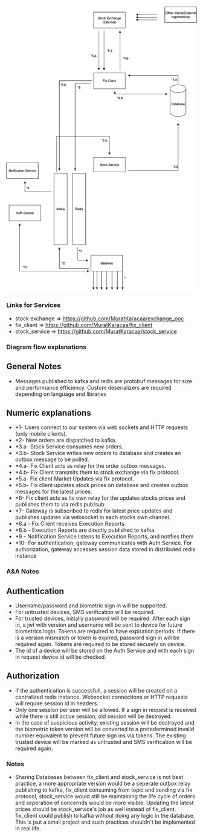 ![Diagram Description](./new_diagram.png)

### Links for Services

- stock exchange => https://github.com/MuratKaracaa/exchange_poc
- fix_client => https://github.com/MuratKaracaa/fix_client
- stock_service => https://github.com/MuratKaracaa/stock_service

### Diagram flow explanations

## General Notes

- Messages published to kafka and redis are protobuf messages for size and performance efficiency. Custom deserializers are required
  depending on language and libraries

## Numeric explanations

- \*1- Users connect to our system via web sockets and HTTP requests (only mobile clients).
- \*2- New orders are dispatched to kafka.
- \*3.a- Stock Service consumes new orders.
- \*3.b- Stock Service writes new orders to database and creates an outbox message to be polled.
- \*4.a- Fix Client acts as relay for the order outbox messages.
- \*4.b- Fix Client transmits them to stock exchange via fix protocol.
- \*5.a- Fix client Market Updates via fix protocol.
- \*5.b- Fix client updates stock prices on database and creates outbox messages for the latest prices.
- \*6- Fix client acts as its own relay for the updates stocks prices and publishes them to via redis pub/sub.
- \*7- Gateway is subscribed to redis for latest price updates and publishes updates via websocket in each stocks own channel.
- \*8.a - Fix Client receives Execution Reports.
- \*8.b - Execution Reports are directly published to kafka.
- \*9 - Notification Service listens to Execution Reports, and notifies them
- \*10- For authentication, gateway communicates with Auth Service. For authorization, gateway accesses session data stored in distributed redis instance

### A&A Notes

## Authentication

- Username/password and biometric sign in will be supported.
- For untrusted devices, SMS verification will be required.
- For trusted devices, initially password will be required. After each sign in, a jwt with version and username will be sent to device
  for future biometrics login. Tokens are required to have expiration periods. If there is a version mismatch or token is expired, password sign in will be required again. Tokens are required to be stored securely on device.
- The id of a device will be stored on the Auth Service and with each sign in request device id will be checked.

## Authorization

- If the authentication is successfull, a session will be created on a centralized redis instance. Websocket connections or HTTP requests will require session id in headers.
- Only one session per user will be allowed. If a sign in request is received while there is still active session, old session will be destroyed.
- In the case of suspicious activity, existing session will be destroyed and the biometric token version will be converted to a pretedermined invalid number equivalent to prevent future sign ins via tokens. The existing trusted device will be marked as untrusted and SMS verification will be required again.

### Notes

- Sharing Databases between fix_client and stock_service is not best practice, a more appropriate version would be a seperate outbox relay publishing to kafka, fix_client consuming from topic and sending via fix protocol, stock_service would still be maintaining the life cycle of orders and seperation of concernds would be more visible. Updating the latest prices should be stock_service's job as well instead of fix_client. fix_client could publish to kafka without doing any logic in the database. This is jsut a small project and such practices shouldn't be implemented in real life.
